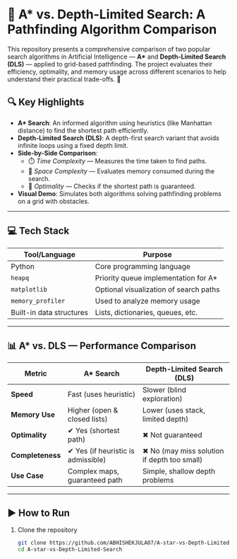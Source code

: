 
# 🤖 A* vs. Depth-Limited Search: A Pathfinding Algorithm Comparison

This repository presents a comprehensive comparison of two popular search algorithms in Artificial Intelligence — **A\*** and **Depth-Limited Search (DLS)** — applied to grid-based pathfinding. The project evaluates their efficiency, optimality, and memory usage across different scenarios to help understand their practical trade-offs. 🚀

## 🔍 Key Highlights

- **A\* Search**: An informed algorithm using heuristics (like Manhattan distance) to find the shortest path efficiently.  
- **Depth-Limited Search (DLS)**: A depth-first search variant that avoids infinite loops using a fixed depth limit.  
- **Side-by-Side Comparison**:
  - ⏱️ *Time Complexity* — Measures the time taken to find paths.
  - 🧠 *Space Complexity* — Evaluates memory consumed during the search.
  - 🏁 *Optimality* — Checks if the shortest path is guaranteed.
- **Visual Demo**: Simulates both algorithms solving pathfinding problems on a grid with obstacles.

---

## 💻 Tech Stack

| Tool/Language | Purpose                                      |
|---------------|----------------------------------------------|
| Python        | Core programming language                    |
| `heapq`       | Priority queue implementation for A\*        |
| `matplotlib`  | Optional visualization of search paths       |
| `memory_profiler` | Used to analyze memory usage           |
| Built-in data structures | Lists, dictionaries, queues, etc. |

---

## 📊 A* vs. DLS — Performance Comparison

| Metric          | A* Search                      | Depth-Limited Search (DLS)         |
|-----------------|--------------------------------|------------------------------------|
| **Speed**       | Fast (uses heuristic)          | Slower (blind exploration)         |
| **Memory Use**  | Higher (open & closed lists)   | Lower (uses stack, limited depth)  |
| **Optimality**  | ✔ Yes (shortest path)          | ✖ Not guaranteed                   |
| **Completeness**| ✔ Yes (if heuristic is admissible) | ✖ No (may miss solution if depth too small) |
| **Use Case**    | Complex maps, guaranteed path  | Simple, shallow depth problems     |

---

## ▶️ How to Run

1. Clone the repository  
   ```bash
   git clone https://github.com/ABHISHEKJULA07/A-star-vs-Depth-Limited-Search
   cd A-star-vs-Depth-Limited-Search
````

